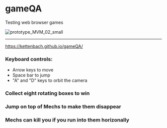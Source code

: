 # gameQA
Testing web browser games


![prototype_MVM_02_small](https://github.com/user-attachments/assets/a4f9d97d-681d-44c1-ac7d-4540bb1e7603)


----------------------------------------------------------------------------------------------------------

https://kettenbach.github.io/gameQA/


### Keyboard controls:
  
  - Arrow keys to move
  - Space bar to jump
  - "A" and "D" keys to orbit the camera

### Collect eight rotating boxes to win
### Jump on top of Mechs to make them disappear
### Mechs can kill you if you run into them horizonally
